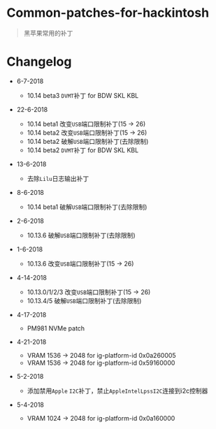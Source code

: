 # Common-patches-for-hackintosh
> 黑苹果常用的补丁

# Changelog
- 6-7-2018
  - 10.14 beta3 `DVMT`补丁 for BDW SKL KBL

- 22-6-2018
  - 10.14 beta1 改变`USB`端口限制补丁(15 -> 26)
  - 10.14 beta2 改变`USB`端口限制补丁(15 -> 26)
  - 10.14 beta2 破解`USB`端口限制补丁(去除限制)
  - 10.14 beta2 `DVMT`补丁 for BDW SKL KBL
  
- 13-6-2018
  - 去除`Lilu`日志输出补丁

- 8-6-2018
  - 10.14 beta1 破解`USB`端口限制补丁(去除限制)
  
- 2-6-2018
  - 10.13.6 破解`USB`端口限制补丁(去除限制)
  
- 1-6-2018
  - 10.13.6 改变`USB`端口限制补丁(15 -> 26)

- 4-14-2018
  - 10.13.0/1/2/3 改变`USB`端口限制补丁(15 -> 26)
  - 10.13.4/5 破解`USB`端口限制补丁(去除限制)

- 4-17-2018
  - PM981 NVMe patch

- 4-21-2018
  - VRAM 1536 -> 2048 for ig-platform-id 0x0a260005
  - VRAM 1536 -> 2048 for ig-platform-id 0x59160000

- 5-2-2018
  - 添加禁用`Apple` `I2C`补丁，禁止`AppleIntelLpssI2C`连接到i2c控制器

- 5-4-2018
  - VRAM 1024 -> 2048 for ig-platform-id 0x0a160000
  
